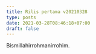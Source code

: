 ```yaml
---
title: Rilis pertama v20210328
type: posts
date: 2021-03-28T08:46:18+07:00
draft: false
---
```


Bismillahirrohmanirrohim.
